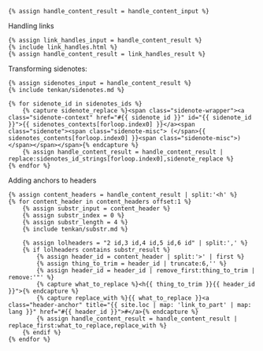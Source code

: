 
    {% assign handle_content_result = handle_content_input %}

Handling links

    {% assign link_handles_input = handle_content_result %}
    {% include link_handles.html %}
    {% assign handle_content_result = link_handles_result %}

Transforming sidenotes:

    {% assign sidenotes_input = handle_content_result %}
    {% include tenkan/sidenotes.md %}

    {% for sidenote_id in sidenotes_ids %}
        {% capture sidenote_replace %}<span class="sidenote-wrapper"><a class="sidenote-context" href="#{{ sidenote_id }}" id="{{ sidenote_id }}">{{ sidenotes_contexts[forloop.index0] }}</a><span class="sidenote"><span class="sidenote-misc"> (</span>{{ sidenotes_contents[forloop.index0] }}<span class="sidenote-misc">)</span></span></span>{% endcapture %}
        {% assign handle_content_result = handle_content_result | replace:sidenotes_id_strings[forloop.index0],sidenote_replace %}
    {% endfor %}

Adding anchors to headers

    {% assign content_headers = handle_content_result | split:'<h' %}
    {% for content_header in content_headers offset:1 %}
        {% assign substr_input = content_header %}
        {% assign substr_index = 0 %}
        {% assign substr_length = 4 %}
        {% include tenkan/substr.md %}

        {% assign lolheaders = "2 id,3 id,4 id,5 id,6 id" | split:',' %}
        {% if lolheaders contains substr_result %}
            {% assign header_id = content_header | split:'>' | first %}
            {% assign thing_to_trim = header_id | truncate:6,'' %}
            {% assign header_id = header_id | remove_first:thing_to_trim | remove:'"' %}
            {% capture what_to_replace %}<h{{ thing_to_trim }}{{ header_id }}">{% endcapture %}
            {% capture replace_with %}{{ what_to_replace }}<a class="header-anchor" title="{{ site.loc | map: 'link_to_part' | map: lang }}" href="#{{ header_id }}">#</a>{% endcapture %}
            {% assign handle_content_result = handle_content_result | replace_first:what_to_replace,replace_with %}
        {% endif %}
    {% endfor %}
